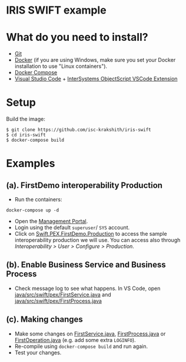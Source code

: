 # IRIS SWIFT example

# What do you need to install? 
* [Git](https://git-scm.com/downloads) 
* [Docker](https://www.docker.com/products/docker-desktop) (if you are using Windows, make sure you set your Docker installation to use "Linux containers").
* [Docker Compose](https://docs.docker.com/compose/install/)
* [Visual Studio Code](https://code.visualstudio.com/download) + [InterSystems ObjectScript VSCode Extension](https://marketplace.visualstudio.com/items?itemName=daimor.vscode-objectscript)

# Setup
Build the image:

```console
$ git clone https://github.com/isc-krakshith/iris-swift
$ cd iris-swift
$ docker-compose build
```

# Examples

## (a). FirstDemo interoperability Production
* Run the containers:
```
docker-compose up -d
```

* Open the [Management Portal](http://localhost:52773/csp/sys/UtilHome.csp).
* Login using the default `superuser`/ `SYS` account.
* Click on [Swift.PEX.FirstDemo.Production](http://localhost:52773/csp/user/EnsPortal.ProductionConfig.zen?PRODUCTION=Swift.PEX.FirstDemo.Production&$NAMESPACE=USER) to access the sample interoperability production we will use. You can access also through *Interoperability > User > Configure > Production*.

## (b). Enable Business Service and Business Process
* Check message log to see what happens.
In VS Code, open [java/src/swift/pex/FirstService.java](java/src/swift/pex/FirstService.java) and [java/src/swift/pex/FirstProcess.java](java/src/swift/pex/FirstProcess.java) 

## (c). Making changes
* Make some changes on [FirstService.java](java/src/swift/pex/FirstService.java), [FirstProcess.java](java/src/swift/pex/FirstProcess.java) or [FirstOperation.java](java/src/swift/pex/FirstOperation.java) (e.g. add some extra `LOGINFO`).
* Re-compile using `docker-compose build` and run again.
* Test your changes.

